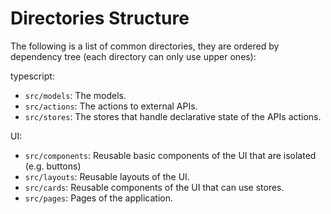 # Directories Structure

The following is a list of common directories, they are ordered by dependency tree (each directory can only use upper ones):

typescript:
* `src/models`: The models.
* `src/actions`: The actions to external APIs.
* `src/stores`: The stores that handle declarative state of the APIs actions.

UI:
* `src/components`: Reusable basic components of the UI that are isolated (e.g. buttons)
* `src/layouts`: Reusable layouts of the UI.
* `src/cards`: Reusable components of the UI that can use stores.
* `src/pages`: Pages of the application.
